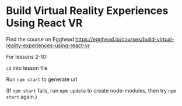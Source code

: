 # Build Virtual Reality Experiences Using React VR

Find the course on Egghead https://egghead.io/courses/build-virtual-reality-experiences-using-react-vr

For lessons 2-10:

`cd` into lesson file 

Run `npm start` to generate url

(If `npm start` fails, run `npm update` to create node-modules, then try `npm start` again.)
